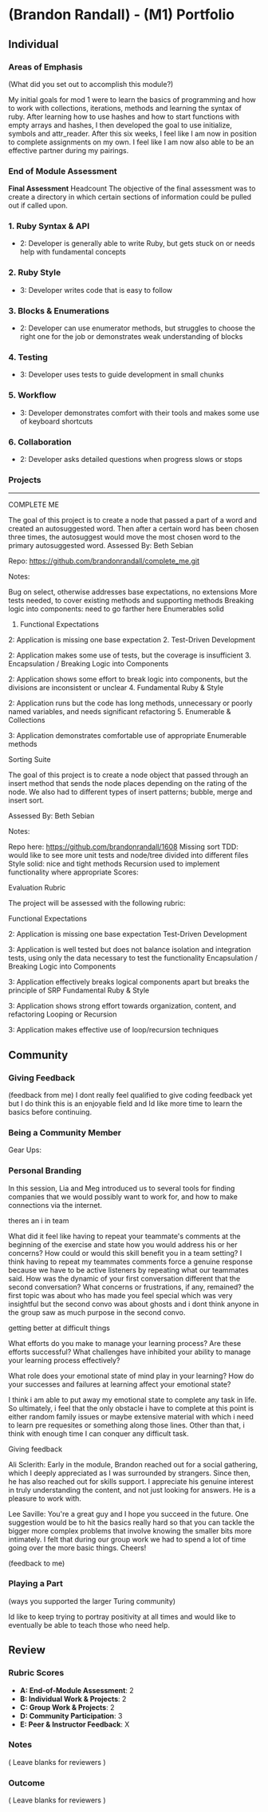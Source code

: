 # (Brandon Randall) - (M1) Portfolio

## Individual

### Areas of Emphasis

(What did you set out to accomplish this module?)

My initial goals for mod 1 were to learn the basics of programming and how to work with collections, iterations, methods and learning the syntax of ruby. After learning how to use hashes and how to start functions with empty arrays and hashes, I then developed the goal to use initialize, symbols and attr_reader. After this six weeks, I feel like I am now in position to complete assignments on my own. I feel like I am now also able to be an effective partner during my pairings.

### End of Module Assessment

****Final Assessment****
Headcount
The objective of the final assessment was to create a directory in which certain sections of information could be pulled out if called upon.
### 1. Ruby Syntax & API
* 2: Developer is generally able to write Ruby, but gets stuck on or needs help with fundamental concepts

### 2. Ruby Style
* 3: Developer writes code that is easy to follow

### 3. Blocks & Enumerations
* 2: Developer can use enumerator methods, but struggles to choose the right one for the job or demonstrates weak understanding of blocks

### 4. Testing
* 3: Developer uses tests to guide development in small chunks

### 5. Workflow
* 3: Developer demonstrates comfort with their tools and makes some use of keyboard shortcuts

### 6. Collaboration
* 2: Developer asks detailed questions when progress slows or stops

### Projects
**************
COMPLETE ME

The goal of this project is to create a node that passed a part of a word and created an autosuggested word. Then after a certain word has been chosen three times, the autosuggest would move the most chosen word to the primary autosuggested word.
Assessed By: Beth Sebian

Repo: https://github.com/brandonrandall/complete_me.git

Notes:

Bug on select, otherwise addresses base expectations, no extensions
More tests needed, to cover existing methods and supporting methods
Breaking logic into components: need to go farther here
Enumerables solid
1. Functional Expectations

2: Application is missing one base expectation
2. Test-Driven Development

2: Application makes some use of tests, but the coverage is insufficient
3. Encapsulation / Breaking Logic into Components

2: Application shows some effort to break logic into components, but the divisions are inconsistent or unclear
4. Fundamental Ruby & Style

2: Application runs but the code has long methods, unnecessary or poorly named variables, and needs significant refactoring
5. Enumerable & Collections

3: Application demonstrates comfortable use of appropriate Enumerable methods


Sorting Suite

The goal of this project is to create a node object that passed through an insert method that sends the node places depending on the rating of the node. We also had to different types of insert patterns; bubble, merge and insert sort.

Assessed By: Beth Sebian

Notes:

Repo here: https://github.com/brandonrandall/1608
Missing sort
TDD: would like to see more unit tests and node/tree divided into different files
Style solid: nice and tight methods
Recursion used to implement functionality where appropriate
Scores:

Evaluation Rubric

The project will be assessed with the following rubric:

Functional Expectations

2: Application is missing one base expectation
Test-Driven Development

3: Application is well tested but does not balance isolation and integration tests, using only the data necessary to test the functionality
Encapsulation / Breaking Logic into Components

3: Application effectively breaks logical components apart but breaks the principle of SRP
Fundamental Ruby & Style

3: Application shows strong effort towards organization, content, and refactoring
Looping or Recursion

3: Application makes effective use of loop/recursion techniques

## Community

### Giving Feedback
(feedback from me)
  I dont really feel qualified to give coding feedback yet but I do think this is an enjoyable field and Id
  like more time to learn the basics before continuing.

### Being a Community Member

Gear Ups:

### Personal Branding
In this session, Lia and Meg introduced us to several tools for finding companies that we would possibly want to work for, and how to make connections via the internet.

theres an i in team

What did it feel like having to repeat your teammate's comments at the beginning of the exercise and state how you would address his or her concerns?
How could or would this skill benefit you in a team setting?
I think having to repeat my teammates comments force a genuine response
because we have to be active listeners by repeating what our teammates said.
How was the dynamic of your first conversation different that the second conversation? What concerns or frustrations, if any, remained?
the first topic was about who has made you feel special which was very insightful but the second convo was about ghosts and i dont think anyone in the
group saw as much purpose in the second convo.

getting better at difficult things

What efforts do you make to manage your learning process? Are these efforts successful?
What challenges have inhibited your ability to manage your learning process effectively?

What role does your emotional state of mind play in your learning?
How do your successes and failures at learning affect your emotional state?

I think i am able to put away my emotional state to complete any task in life. So
ultimately, i feel that the only obstacle i have to complete at this point
is either random family issues or maybe extensive material with which i need to learn
pre requesites or something along those lines. Other than that, i think with enough time
I can conquer any difficult task.

Giving feedback

Ali Sclerith: Early in the module, Brandon reached out for a social gathering, which I deeply appreciated as I was surrounded by strangers. Since then, he has also reached out for skills support. I appreciate his genuine interest in truly understanding the content, and not just looking for answers. He is a pleasure to work with.

Lee Saville: You're a great guy and I hope you succeed in the future. One suggestion would be to hit the basics really hard so that you can tackle the bigger more complex problems that involve knowing the smaller bits more intimately. I felt that during our group work we had to spend a lot of time going over the more basic things. Cheers!

(feedback to me)


### Playing a Part

(ways you supported the larger Turing community)

Id like to keep trying to portray positivity at all times and would like to eventually be able to teach those who need help.

## Review

### Rubric Scores

* **A: End-of-Module Assessment**: 2
* **B: Individual Work & Projects**: 2
* **C: Group Work & Projects**: 2
* **D: Community Participation**: 3
* **E: Peer & Instructor Feedback**: X

### Notes

( Leave blanks for reviewers )

### Outcome

( Leave blanks for reviewers )
